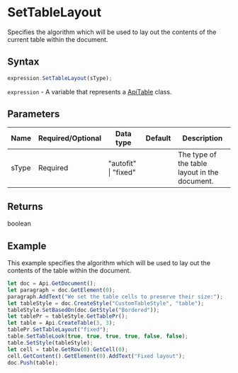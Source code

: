# SetTableLayout

Specifies the algorithm which will be used to lay out the contents of the current table within the document.

## Syntax

```javascript
expression.SetTableLayout(sType);
```

`expression` - A variable that represents a [ApiTable](../ApiTable.md) class.

## Parameters

| **Name** | **Required/Optional** | **Data type** | **Default** | **Description** |
| ------------- | ------------- | ------------- | ------------- | ------------- |
| sType | Required | "autofit" \| "fixed" |  | The type of the table layout in the document. |

## Returns

boolean

## Example

This example specifies the algorithm which will be used to lay out the contents of the table within the document.

```javascript editor-docx
let doc = Api.GetDocument();
let paragraph = doc.GetElement(0);
paragraph.AddText("We set the table cells to preserve their size:");
let tableStyle = doc.CreateStyle("CustomTableStyle", "table");
tableStyle.SetBasedOn(doc.GetStyle("Bordered"));
let tablePr = tableStyle.GetTablePr();
let table = Api.CreateTable(3, 3);
tablePr.SetTableLayout("fixed");
table.SetTableLook(true, true, true, true, false, false);
table.SetStyle(tableStyle);
let cell = table.GetRow(0).GetCell(0);
cell.GetContent().GetElement(0).AddText("Fixed layout");
doc.Push(table);
```
